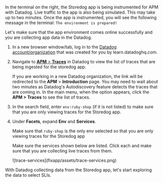 In the terminal on the right, the Storedog app is being instrumented for APM with Datadog. Live traffic to the app is also being simulated. This may take up to two minutes. Once the app is instrumented, you will see the following message in the terminal: `The environment is prepared!`

Let's make sure that the app environment comes online successfully and you are collecting app data in the Datadog.

1. In a new browser window/tab, log in to the <a href="https://app.datadoghq.com/account/login" target="_datadog">Datadog account/organization</a> that was created for you by learn.datadoghq.com.

2. Navigate to <a href="https://app.datadoghq.com/apm/traces" target="_datadog">**APM** > **Traces**</a> in Datadog to view the list of traces that are being ingested for the storedog app. 
   
   If you are working in a new Datadog organization, the link will be redirected to the **APM** > **Introduction** page. You may need to wait about two minutes as Datadog's Autodiscovery feature detects the traces that are coming in. In the main menu, when the option appears, click the **APM > Traces** to see the list of traces.

3. In the search field, enter `env:ruby-shop` (if it is not listed) to make sure that you are only viewing traces for the Storedog app. 

4. Under **Facets**, expand **Env** and **Services**. 

   Make sure that `ruby-shop` is the only env selected so that you are only viewing traces for the Storedog app
   
   Make sure the services shown below are listed. Click each and make sure that you are collecting live traces from them.
   
   <p> ![trace-services](fixapp/assets/trace-services.png)

With Datadog collecting data from the Storedog app, let's start exploring the data to select SLIs.